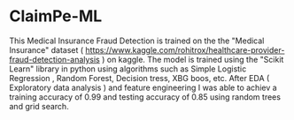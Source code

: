 # ClaimPe-ML

This Medical Insurance Fraud Detection is trained on the the "Medical Insurance" dataset ( https://www.kaggle.com/rohitrox/healthcare-provider-fraud-detection-analysis ) on kaggle. The model is trained using the "Scikit Learn" library in python using algorithms such as Simple Logistic Regression , Random Forest, Decision tress, XBG boos, etc. 
After EDA ( Exploratory data analysis ) and feature engineering I was able to achiev a training accuracy of 0.99 and testing accuracy of 0.85 using random trees and grid search.
